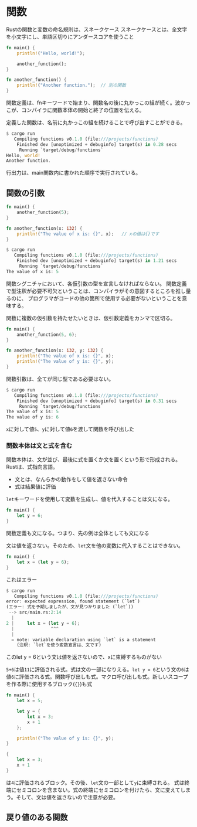 # 関数
Rustの関数と変数の命名規則は、スネークケース  スネークケースとは、全文字を小文字にし、単語区切りにアンダースコアを使うこと

```rust:src/main.rs
fn main() {
    println!("Hello, world!");

    another_function();
}

fn another_function() {
    println!("Another function.");  // 別の関数
}
```
関数定義は、fnキーワードで始まり、関数名の後に丸かっこの組が続く。波かっこが、コンパイラに関数本体の開始と終了の位置を伝える。


定義した関数は、名前に丸かっこの組を続けることで呼び出すことができる。


```rust:src/main.rs
$ cargo run
   Compiling functions v0.1.0 (file:///projects/functions)
    Finished dev [unoptimized + debuginfo] target(s) in 0.28 secs
     Running `target/debug/functions`
Hello, world!
Another function.
```
行出力は、main関数内に書かれた順序で実行されている。


## 関数の引数
```rust:src/main.rs
fn main() {
    another_function(5);
}

fn another_function(x: i32) {
    println!("The value of x is: {}", x);   // xの値は{}です
}
```
```rust:src/main.rs
$ cargo run
   Compiling functions v0.1.0 (file:///projects/functions)
    Finished dev [unoptimized + debuginfo] target(s) in 1.21 secs
     Running `target/debug/functions`
The value of x is: 5
```
関数シグニチャにおいて、各仮引数の型を宣言しなければならない。   関数定義で型注釈が必要不可欠ということは、コンパイラがその意図するところを推し量るのに、 プログラマがコードの他の箇所で使用する必要がないということを意味する。


関数に複数の仮引数を持たせたいときは、仮引数定義をカンマで区切る。
```rust:src/main.rs
fn main() {
    another_function(5, 6);
}

fn another_function(x: i32, y: i32) {
    println!("The value of x is: {}", x);
    println!("The value of y is: {}", y);
}
```
関数引数は、全てが同じ型である必要はない。
```rust:src/main.rs
$ cargo run
   Compiling functions v0.1.0 (file:///projects/functions)
    Finished dev [unoptimized + debuginfo] target(s) in 0.31 secs
     Running `target/debug/functions`
The value of x is: 5
The value of y is: 6
```
`x`に対して値`5`、`y`に対して値`6`を渡して関数を呼び出した


### 関数本体は文と式を含む
関数本体は、文が並び、最後に式を置くか文を置くという形で形成される。  Rustは、式指向言語。

- 文とは、なんらかの動作をして値を返さない命令
- 式は結果値に評価


`let`キーワードを使用して変数を生成し、値を代入することは文になる。
```rust:src/main.rs
fn main() {
    let y = 6;
}
```
関数定義も文になる。つまり、先の例は全体としても文になる


文は値を返さない。そのため、`let`文を他の変数に代入することはできない。
```rust:src/main.rs
fn main() {
    let x = (let y = 6);
}
```
これはエラー
```rust:src/main.rs
$ cargo run
   Compiling functions v0.1.0 (file:///projects/functions)
error: expected expression, found statement (`let`)
(エラー: 式を予期しましたが、文が見つかりました (`let`))
 --> src/main.rs:2:14
  |
2 |     let x = (let y = 6);
  |              ^^^
  |
  = note: variable declaration using `let` is a statement
    (注釈: `let`を使う変数宣言は、文です)
```
このlet y = 6という文は値を返さないので、xに束縛するものがない


`5+6`は値`11`に評価される式。式は文の一部になりえる。`let y = 6`という文の`6`は値`6`に評価される式。関数呼び出しも式。マクロ呼び出しも式。新しいスコープを作る際に使用するブロック(`{}`)も式
```rust:src/main.rs
fn main() {
    let x = 5;

    let y = {
        let x = 3;
        x + 1
    };

    println!("The value of y is: {}", y);
}
```
```rust:src/main.rs
{
    let x = 3;
    x + 1
}
```
は`4`に評価されるブロック。その後、`let`文の一部として`y`に束縛される。  式は終端にセミコロンを含まない。式の終端にセミコロンを付けたら、文に変えてしまう。そして、文は値を返さないので注意が必要。
## 戻り値のある関数
```rust:src/main.rs
```
